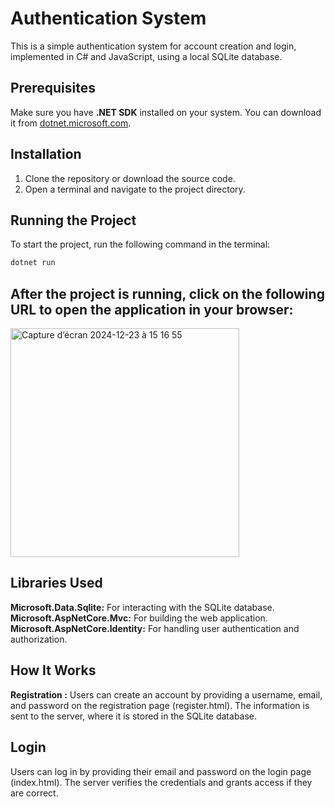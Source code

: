 # Authentication System

This is a simple authentication system for account creation and login, implemented in C# and JavaScript, using a local SQLite database.

## Prerequisites

Make sure you have **.NET SDK** installed on your system. You can download it from [dotnet.microsoft.com](https://dotnet.microsoft.com/download).

## Installation

1. Clone the repository or download the source code.
2. Open a terminal and navigate to the project directory.

## Running the Project

To start the project, run the following command in the terminal:

```sh
dotnet run
```

After the project is running, click on the following URL to open the application in your browser:
----------------------

<img width="366" alt="Capture d’écran 2024-12-23 à 15 16 55" src="https://github.com/user-attachments/assets/7993b5a9-b7db-4345-a5dd-737d601381aa" />


## Libraries Used
**Microsoft.Data.Sqlite:** For interacting with the SQLite database.
**Microsoft.AspNetCore.Mvc:** For building the web application.
**Microsoft.AspNetCore.Identity:** For handling user authentication and authorization.

## How It Works
**Registration :**
Users can create an account by providing a username, email, and password on the registration page (register.html). The information is sent to the server, where it is stored in the SQLite database.

## Login
Users can log in by providing their email and password on the login page (index.html). The server verifies the credentials and grants access if they are correct.

